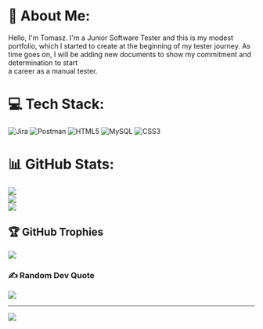 # 💫 About Me:
Hello, I'm Tomasz. I'm a Junior Software Tester and this is my modest portfolio, which I started to create at the beginning of my tester journey. As time goes on, I will be adding new documents to show my commitment and determination to start <br>a career as a manual tester.


# 💻 Tech Stack:
![Jira](https://img.shields.io/badge/jira-%230A0FFF.svg?style=flat-square&logo=jira&logoColor=white) ![Postman](https://img.shields.io/badge/Postman-FF6C37?style=flat-square&logo=postman&logoColor=white) ![HTML5](https://img.shields.io/badge/html5-%23E34F26.svg?style=flat-square&logo=html5&logoColor=white) ![MySQL](https://img.shields.io/badge/mysql-%2300f.svg?style=flat-square&logo=mysql&logoColor=white) ![CSS3](https://img.shields.io/badge/css3-%231572B6.svg?style=flat-square&logo=css3&logoColor=white)
# 📊 GitHub Stats:
![](https://github-readme-stats.vercel.app/api?username=Jason853&theme=dark&hide_border=false&include_all_commits=true&count_private=true)<br/>
![](https://github-readme-streak-stats.herokuapp.com/?user=Jason853&theme=dark&hide_border=false)<br/>
![](https://github-readme-stats.vercel.app/api/top-langs/?username=Jason853&theme=dark&hide_border=false&include_all_commits=true&count_private=true&layout=compact)

## 🏆 GitHub Trophies
![](https://github-profile-trophy.vercel.app/?username=Jason853&theme=radical&no-frame=false&no-bg=false&margin-w=4)

### ✍️ Random Dev Quote
![](https://quotes-github-readme.vercel.app/api?type=horizontal&theme=radical)

---
[![](https://visitcount.itsvg.in/api?id=Jason853&icon=0&color=0)](https://visitcount.itsvg.in)

<!-- Proudly created with GPRM ( https://gprm.itsvg.in ) -->
